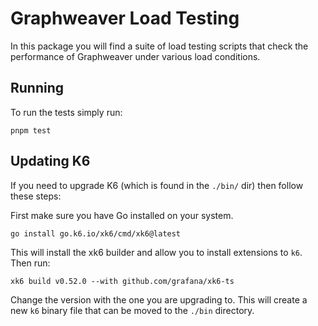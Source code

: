 # Graphweaver Load Testing

In this package you will find a suite of load testing scripts that check the performance of Graphweaver under various load conditions.

## Running

To run the tests simply run:

```shell
pnpm test
```

## Updating K6

If you need to upgrade K6 (which is found in the `./bin/` dir) then follow these steps:

First make sure you have Go installed on your system.

```shell
go install go.k6.io/xk6/cmd/xk6@latest
```

This will install the xk6 builder and allow you to install extensions to `k6`. Then run:

```shell
xk6 build v0.52.0 --with github.com/grafana/xk6-ts 
```

Change the version with the one you are upgrading to. This will create a new `k6` binary file that can be moved to the `./bin` directory.